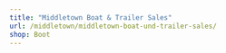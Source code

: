 ```yaml
---
title: "Middletown Boat & Trailer Sales"
url: /middletown/middletown-boat-und-trailer-sales/
shop: Boot
---
```

